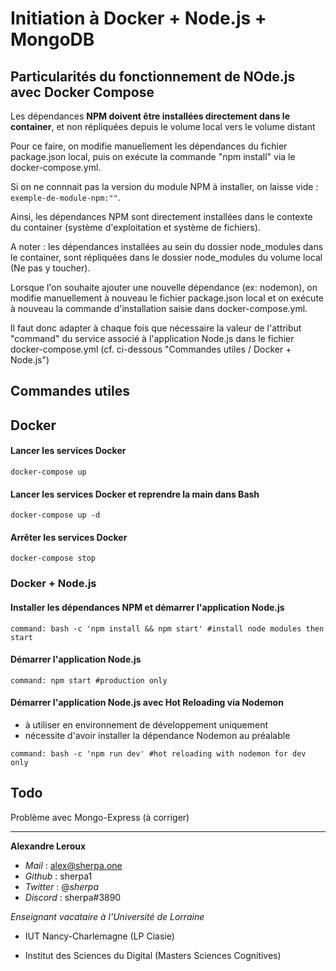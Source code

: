 # Initiation à Docker + Node.js + MongoDB

## Particularités du fonctionnement de NOde.js avec Docker Compose

Les dépendances **NPM doivent être installées directement dans le container**, et non répliquées depuis le volume local vers le volume distant

Pour ce faire, on modifie manuellement les dépendances du fichier package.json local, puis on exécute la commande "npm install" via le docker-compose.yml.

Si on ne connnait pas la version du module NPM à installer, on laisse vide : `exemple-de-module-npm:""`.

Ainsi, les dépendances NPM sont directement installées dans le contexte du container (système d'exploitation et système de fichiers).

A noter : les dépendances installées au sein du dossier node_modules dans le container, sont répliquées dans le dossier node_modules du volume local (Ne pas y toucher).

Lorsque l'on souhaite ajouter une nouvelle dépendance (ex: nodemon), on modifie manuellement à nouveau le fichier package.json local et on exécute à nouveau la commande d'installation saisie dans docker-compose.yml.

Il faut donc adapter à chaque fois que nécessaire la valeur de l'attribut "command" du service associé à l'application Node.js dans le fichier docker-compose.yml (cf. ci-dessous "Commandes utiles / Docker + Node.js")

## Commandes utiles

## Docker

#### Lancer les services Docker

```
docker-compose up
```

#### Lancer les services Docker et reprendre la main dans Bash

```
docker-compose up -d
```

#### Arrêter les services Docker

```
docker-compose stop
```

### Docker + Node.js

#### Installer les dépendances NPM et démarrer l'application Node.js

```
command: bash -c 'npm install && npm start' #install node modules then start
```

#### Démarrer l'application Node.js

```
command: npm start #production only
```

#### Démarrer l'application Node.js avec Hot Reloading via Nodemon

- à utiliser en environnement de développement uniquement
- nécessite d'avoir installer la dépendance Nodemon au préalable

```
command: bash -c 'npm run dev' #hot reloading with nodemon for dev only
```

## Todo

Problème avec Mongo-Express (à corriger)

---

**Alexandre Leroux**

- _Mail_ : alex@sherpa.one
- _Github_ : sherpa1
- _Twitter_ : @_sherpa_
- _Discord_ : sherpa#3890

_Enseignant vacataire à l'Université de Lorraine_

- IUT Nancy-Charlemagne (LP Ciasie)

- Institut des Sciences du Digital (Masters Sciences Cognitives)

